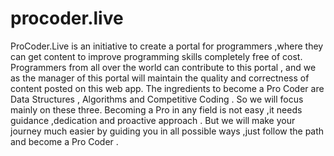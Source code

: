 # procoder.live
ProCoder.Live is an initiative to create a portal for programmers ,where they can get content to improve programming skills completely free of cost. Programmers from all over the world can contribute to this portal , and we as the manager of this portal will maintain the quality and correctness of content posted on this web app.  The ingredients to become a Pro Coder are Data Structures , Algorithms and Competitive Coding . So we will focus mainly on these three. Becoming a Pro in any field is not easy ,it needs guidance ,dedication and proactive approach . But we will make your journey much easier by guiding you in all possible ways ,just follow the path and become a Pro Coder .
